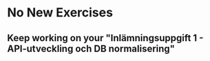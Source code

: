 # No New Exercises

## Keep working on your "Inlämningsuppgift 1 - API-utveckling och DB normalisering"